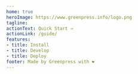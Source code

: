 ```yaml
---
home: true
heroImage: https://www.greenpress.info/logo.png
tagline:
actionText: Quick Start →
actionLink: /guide/
features:
- title: Install
- title: Develop
- title: Deploy
footer: Made by Greenpress with ❤️
---
```

